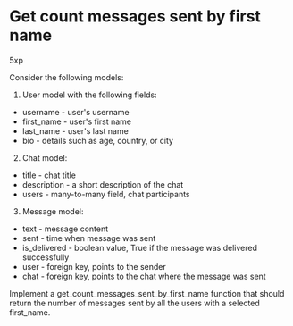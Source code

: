 # Get count messages sent by first name

5xp

Consider the following models:

1. User model with the following fields:

- username - user's username
- first_name - user's first name
- last_name - user's last name
- bio - details such as age, country, or city

2. Chat model:

- title - chat title
- description - a short description of the chat
- users - many-to-many field, chat participants

3. Message model:

- text - message content
- sent - time when message was sent
- is_delivered - boolean value, True if the message was delivered successfully
- user - foreign key, points to the sender
- chat - foreign key, points to the chat where the message was sent

Implement a get_count_messages_sent_by_first_name function that should return the number of messages sent by all the users with a selected first_name.
